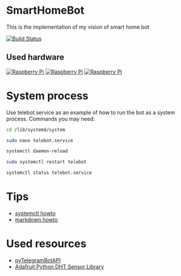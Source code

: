 # SmartHomeBot
This is the implementation of my vision of smart home bot

[![Build Status](https://travis-ci.org/Sashkoiv/SmartHomeBot.svg?branch=master)](https://travis-ci.org/Sashkoiv/SmartHomeBot)

## Used hardware
[![Raspberry Pi](https://img.shields.io/badge/Raspberry-Pi-E30B5C.svg)](https://www.raspberrypi.org/)
[![Raspberry Pi](https://img.shields.io/badge/Arduino-Uno-00979D.svg)](https://www.arduino.cc/)
[![Raspberry Pi](https://img.shields.io/badge/ESP-8266-D7352B.svg)](https://esp32.com/index.php?sid=8d796fe135d6c22e12897ea949f31652)

# System process
Use telebot.service as an example of how to run the bot as a system process.
Commands you may need:
```sh
cd /lib/systemd/system
```
```sh
sudo nano telebot.service
```
```sh
systemctl daemon-reload
```
```sh
sudo systemctl restart telebot
```
```sh
systemctl status telebot.service
```

# Tips

* [systemctl howto](https://www.digitalocean.com/community/tutorials/how-to-use-systemctl-to-manage-systemd-services-and-units)
* [markdown howto](https://github.com/adam-p/markdown-here/wiki/Markdown-Cheatsheet)

# Used resources
* [pyTelegramBotAPI](https://github.com/eternnoir/pyTelegramBotAPI)
* [Adafruit Python DHT Sensor Library](https://github.com/adafruit/Adafruit_Python_DHT)
